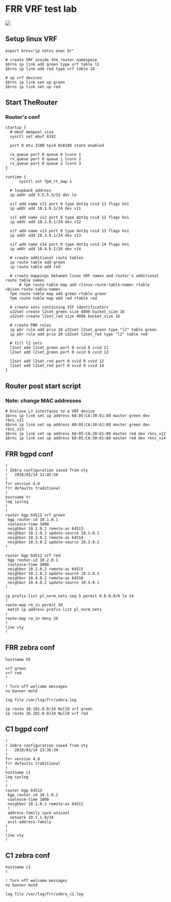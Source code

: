 # FRR VRF test lab

<img src="http://therouter.net/images/frr_vrf_test_lab.jpg">

## Setup linux VRF

	export brns="ip netns exec br"

	# create VRF inside the_router namespace
	$brns ip link add green type vrf table 11
	$brns ip link add red type vrf table 10

	# up vrf devices
	$brns ip link set up green
	$brns ip link set up red

## Start TheRouter

### Router's conf

	startup {
	  # mbuf mempool size
	  sysctl set mbuf 8192
	
	  port 0 mtu 1500 tpid 0x8100 state enabled
	
	  rx_queue port 0 queue 0 lcore 1
	  rx_queue port 0 queue 1 lcore 2
	  rx_queue port 0 queue 2 lcore 3
	}
	
	runtime {
          sysctl set fpm_rt_map 1
	  
	  # loopback address
	  ip addr add 5.5.5.5/32 dev lo
	
	  vif add name v11 port 0 type dot1q cvid 11 flags kni
	  ip addr add 10.1.0.1/24 dev v11
	
	  vif add name v12 port 0 type dot1q cvid 12 flags kni
	  ip addr add 10.2.0.1/24 dev v12
	
	  vif add name v13 port 0 type dot1q cvid 13 flags kni
	  ip addr add 10.3.0.1/24 dev v13
	
	  vif add name v14 port 0 type dot1q cvid 14 flags kni
	  ip addr add 10.4.0.1/24 dev v14
	
	  # create additional route tables
	  ip route table add green
	  ip route table add red
	
	  # create mappings between linux VRF names and router's additional route table names
          # fpm route table map add <linux-route-table-name> rtable <bison-route-table-name> 
	  fpm route table map add green rtable green
	  fpm route table map add red rtable red
	
	  # create sets containing VIF identificators
	  u32set create l2set_green size 4096 bucket_size 16
	  u32set create l2set_red size 4096 bucket_size 16
	
	  # create PBR rules
	  ip pbr rule add prio 10 u32set l2set_green type "l2" table green
	  ip pbr rule add prio 20 u32set l2set_red type "l2" table red
	
	  # fill l2 sets
	  l2set add l2set_green port 0 svid 0 cvid 11
	  l2set add l2set_green port 0 svid 0 cvid 13
	
	  l2set add l2set_red port 0 svid 0 cvid 12
	  l2set add l2set_red port 0 svid 0 cvid 14
	}


## Router post start script

### Note: change MAC addresses

	# Enslave L3 interfaces to a VRF device
	$brns ip link set up address 68:05:CA:30:61:80 master green dev rkni_v11
	$brns ip link set up address 68:05:CA:30:61:80 master green dev rkni_v13
	$brns ip link set up address 68:05:CA:30:61:80 master red dev rkni_v12
	$brns ip link set up address 68:05:CA:30:61:80 master red dev rkni_v14

## FRR bgpd conf

	!
	! Zebra configuration saved from vty
	!   2018/03/14 11:45:56
	!
	frr version 4.0
	frr defaults traditional
	!
	hostname tr
	log syslog
	!
	!
	router bgp 64512 vrf green
	 bgp router-id 10.1.0.1
	 coalesce-time 1000
	 neighbor 10.1.0.2 remote-as 64513
	 neighbor 10.1.0.2 update-source 10.1.0.1
	 neighbor 10.3.0.2 remote-as 64514
	 neighbor 10.3.0.2 update-source 10.3.0.1
	!
	
	router bgp 64512 vrf red
	 bgp router-id 10.2.0.1
	 coalesce-time 1000
	 neighbor 10.2.0.2 remote-as 64515
	 neighbor 10.2.0.2 update-source 10.2.0.1
	 neighbor 10.4.0.2 remote-as 64516
	 neighbor 10.4.0.2 update-source 10.4.0.1
	!
	
	ip prefix-list pl_norm_nets seq 5 permit 0.0.0.0/0 le 24
	!
	route-map rm_in permit 10
	 match ip address prefix-list pl_norm_nets
	!
	route-map rm_in deny 20
	!
	line vty
	!

## FRR zebra conf

	hostname h5
	
	vrf green
	vrf red
	!
	
	! Turn off welcome messages
	no banner motd
	
	log file /var/log/frr/zebra.log
	
	ip route 10.101.0.0/24 Null0 vrf green
	ip route 10.102.0.0/24 Null0 vrf red

## C1 bgpd conf

	!
	! Zebra configuration saved from vty
	!   2018/03/14 13:36:34
	!
	frr version 4.0
	frr defaults traditional
	!
	hostname c1
	log syslog
	!
	!
	router bgp 64513
	 bgp router-id 10.1.0.2
	 coalesce-time 1000
	 neighbor 10.1.0.1 remote-as 64512
	 !
	 address-family ipv4 unicast
	  network 10.1.1.0/24
	 exit-address-family
	!
	!
	line vty
	!

## C1 zebra conf

	hostname c1
	!
	
	! Turn off welcome messages
	no banner motd
	
	log file /var/log/frr/zebra_c1.log

	
